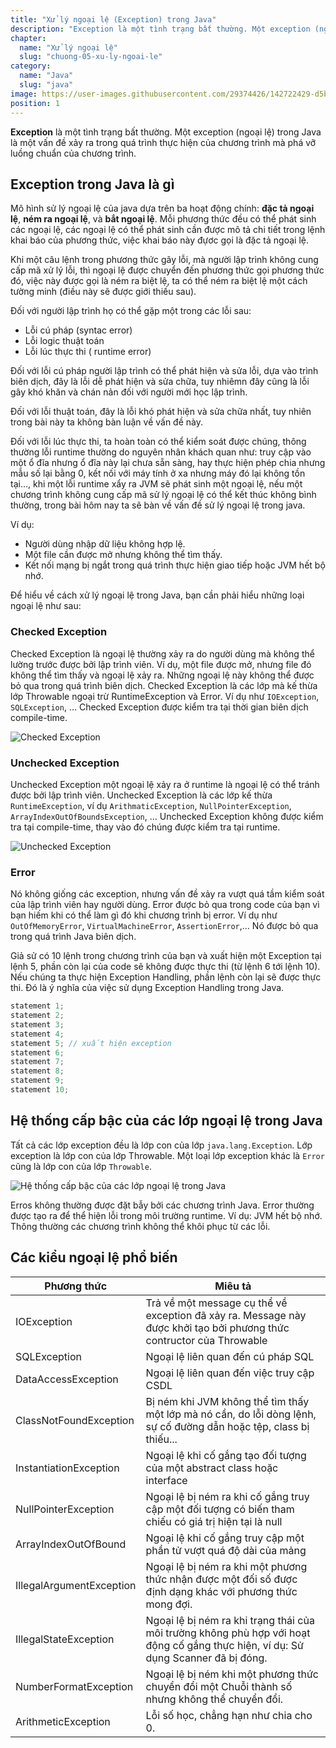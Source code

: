 ```yaml
---
title: "Xử lý ngoại lệ (Exception) trong Java"
description: "Exception là một tình trạng bất thường. Một exception (ngoại lệ) trong Java là một vấn đề xảy ra trong quá trình thực hiện của chương trình mà phá vỡ luồng chuẩn của chương trình."
chapter:
  name: "Xử lý ngoại lệ"
  slug: "chuong-05-xu-ly-ngoai-le"
category:
  name: "Java"
  slug: "java"
image: https://user-images.githubusercontent.com/29374426/142722429-d5b4a38c-448a-4aed-994b-52e06755bfea.png
position: 1
---
```


**Exception** là một tình trạng bất thường. Một exception (ngoại lệ) trong Java là một vấn đề xảy ra trong quá trình thực hiện của chương trình mà phá vỡ luồng chuẩn của chương trình.

## Exception trong Java là gì

Mô hình sử lý ngoại lệ của java dựa trên ba hoạt động chính: **đặc tả ngoại lệ**, **ném ra ngoại lệ**, và **bắt ngoại lệ**. Mỗi phương thức đều có thể phát sinh các ngoại lệ, các ngoại lệ có thể phát sinh cần được mô tả chi tiết trong lệnh khai báo của phương thức, việc khai báo này đựơc gọi là đặc tả ngoại lệ.

Khi một câu lệnh trong phương thức gây lỗi, mà người lập trình không cung cấp mã xử lý lỗi, thì ngoại lệ được chuyển đến phương thức gọi phương thức đó, việc này được gọi là ném ra biệt lệ, ta có thể ném ra biệt lệ một cách tường minh (điều này sẽ được giới thiếu sau).

Đối với người lập trình họ có thể gặp một trong các lỗi sau:

- Lỗi cú pháp (syntac error)
- Lỗi logic thuật toán
- Lỗi lúc thực thi ( runtime error)

Đối với lỗi cú pháp người lập trình có thể phát hiện và sửa lỗi, dựa vào trình biên dịch, đây là lỗi dễ phát hiện và sửa chữa, tuy nhiêmn đây cũng là lỗi gây khó khăn và chán nản đối với người mới học lập trình.

Đối với lỗi thuật toán, đây là lỗi khó phát hiện và sửa chữa nhất, tuy nhiên trong bài này ta không bàn luận về vấn đề này.

Đối với lỗi lúc thực thi, ta hoàn toàn có thể kiểm soát được chúng, thông thường lỗi runtime thường do nguyên nhân khách quan như: truy cập vào một ổ đĩa nhưng ổ đĩa này lại chưa sẵn sàng, hay thực hiện phép chia nhưng mẫu số lại bằng 0, kết nối với máy tính ở xa nhưng máy đó lại không tồn tại…, khi một lỗi runtime xẩy ra JVM sẽ phát sinh một ngoại lệ, nếu một chương trình không cung cấp mã sử lý ngoại lệ có thể kết thúc không bình thường, trong bài hôm nay ta sẽ bàn về vấn đề sử lý ngoại lệ trong java.

Ví dụ:

- Người dùng nhập dữ liệu không hợp lệ.
- Một file cần được mở nhưng không thể tìm thấy.
- Kết nối mạng bị ngắt trong quá trình thực hiện giao tiếp hoặc JVM hết bộ nhớ.

Để hiểu về cách xử lý ngoại lệ trong Java, bạn cần phải hiểu những loại ngoại lệ như sau:

### Checked Exception

Checked Exception là ngoại lệ thường xảy ra do người dùng mà không thể lường trước được bởi lập trình viên. Ví dụ, một file được mở, nhưng file đó không thể tìm thấy và ngoại lệ xảy ra. Những ngoại lệ này không thể được bỏ qua trong quá trình biên dịch. Checked Exception là các lớp mà kế thừa lớp Throwable ngoại trừ RuntimeException và Error. Ví dụ như `IOException`, `SQLException`, … Checked Exception được kiểm tra tại thời gian biên dịch compile-time.

![Checked Exception](https://user-images.githubusercontent.com/29374426/142722429-d5b4a38c-448a-4aed-994b-52e06755bfea.png)

### Unchecked Exception

Unchecked Exception một ngoại lệ xảy ra ở runtime là ngoại lệ có thể tránh được bởi lập trình viên. Unchecked Exception là các lớp kế thừa `RuntimeException`, ví dụ `ArithmaticException`, `NullPointerException`, `ArrayIndexOutOfBoundsException`, … Unchecked Exception không được kiểm tra tại compile-time, thay vào đó chúng được kiểm tra tại runtime.

![Unchecked Exception](https://user-images.githubusercontent.com/29374426/142722434-f651efed-8d61-4a19-a785-63cf29d23e34.png)

### Error

Nó không giống các exception, nhưng vấn đề xảy ra vượt quá tầm kiểm soát của lập trình viên hay người dùng. Error được bỏ qua trong code của bạn vì bạn hiếm khi có thể làm gì đó khi chương trình bị error. Ví dụ như `OutOfMemoryError`, `VirtualMachineError`, `AssertionError`,… Nó được bỏ qua trong quá trình Java biên dịch.

Giả sử có 10 lệnh trong chương trình của bạn và xuất hiện một Exception tại lệnh 5, phần còn lại của code sẽ không được thực thi (từ lệnh 6 tới lệnh 10). Nếu chúng ta thực hiện Exception Handling, phần lệnh còn lại sẽ được thực thi. Đó là ý nghĩa của việc sử dụng Exception Handling trong Java.

```java
statement 1;
statement 2;
statement 3;
statement 4;
statement 5; // xuất hiện exception
statement 6;
statement 7;
statement 8;
statement 9;
statement 10;
```

## Hệ thống cấp bậc của các lớp ngoại lệ trong Java

Tất cả các lớp exception đều là lớp con của lớp `java.lang.Exception`. Lớp exception là lớp con của lớp Throwable. Một loại lớp exception khác là `Error` cũng là lớp con của lớp `Throwable`.

![Hệ thống cấp bậc của các lớp ngoại lệ trong Java](https://user-images.githubusercontent.com/29374426/142722321-fc300efc-3618-44d7-8334-0ee0ad988471.png)

Erros không thường được đặt bẫy bởi các chương trình Java. Error thường được tạo ra để thể hiện lỗi trong môi trường runtime. Ví dụ: JVM hết bộ nhớ. Thông thường các chương trình không thể khôi phục từ các lỗi.

## Các kiểu ngoại lệ phổ biến

| Phương thức              | Miêu tả                                                                                                                            |
| ------------------------ | ---------------------------------------------------------------------------------------------------------------------------------- |
| IOException              | Trả về một message cụ thể về exception đã xảy ra. Message này được khởi tạo bởi phương thức contructor của Throwable               |
| SQLException             | Ngoại lệ liên quan đến cú pháp SQL                                                                                                 |
| DataAccessException      | Ngoại lệ liên quan đến việc truy cập CSDL                                                                                          |
| ClassNotFoundException   | Bị ném khi JVM không thể tìm thấy một lớp mà nó cần, do lỗi dòng lệnh, sự cố đường dẫn hoặc tệp, class bị thiếu...                 |
| InstantiationException   | Ngoại lệ khi cố gắng tạo đối tượng của một abstract class hoặc interface                                                           |
| NullPointerException     | Ngoại lệ bị ném ra khi cố gắng truy cập một đối tượng có biến tham chiếu có giá trị hiện tại là null                               |
| ArrayIndexOutOfBound     | Ngoại lệ khi cố gắng truy cập một phần tử vượt quá độ dài của mảng                                                                 |
| IllegalArgumentException | Ngoại lệ bị ném ra khi một phương thức nhận được một đối số được định dạng khác với phương thức mong đợi.                          |
| IllegalStateException    | Ngoại lệ bị ném ra khi trạng thái của môi trường không phù hợp với hoạt động cố gắng thực hiện, ví dụ: Sử dụng Scanner đã bị đóng. |
| NumberFormatException    | Ngoại lệ bị ném khi một phương thức chuyển đổi một Chuỗi thành số nhưng không thể chuyển đổi.                                      |
| ArithmeticException      | Lỗi số học, chẳng hạn như chia cho 0.                                                                                              |
